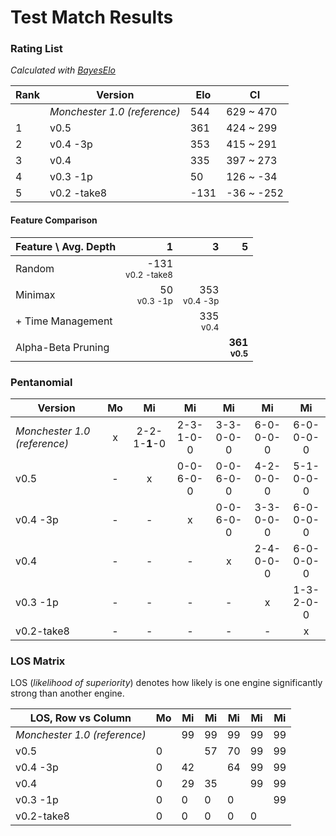 # Test Match Results

### Rating List

_Calculated with [BayesElo](https://www.remi-coulom.fr/Bayesian-Elo/)_

| Rank | Version                      | Elo  | CI         |
| ---- | ---------------------------- | ---- | ---------- |
|      | _Monchester 1.0 (reference)_ | 544  | 629 ~ 470  |
| 1    | v0.5                         | 361  | 424 ~ 299  |
| 2    | v0.4 -3p                     | 353  | 415 ~ 291  |
| 3    | v0.4                         | 335  | 397 ~ 273  |
| 4    | v0.3 -1p                     | 50   | 126 ~ -34  |
| 5    | v0.2 -take8                  | -131 | -36 ~ -252 |

#### Feature Comparison

| Feature \ Avg. Depth |                          1 |                      3 |                      5 |
| -------------------- | -------------------------: | ---------------------: | ---------------------: |
| Random               | -131<br><small>v0.2 -take8 |                        |                        |
| Minimax              |      50<br><small>v0.3 -1p | 353<br><small>v0.4 -3p |                        |
| + Time Management    |                            |     335<br><small>v0.4 |                        |
| Alpha-Beta Pruning   |                            |                        | **361<br><small>v0.5** |

### Pentanomial

| Version                      | Mo  |      Mi       |    Mi     |    Mi     |    Mi     |    Mi     |
| ---------------------------- | :-: | :-----------: | :-------: | :-------: | :-------: | :-------: |
| _Monchester 1.0 (reference)_ |  x  | 2-2-1-**1**-0 | 2-3-1-0-0 | 3-3-0-0-0 | 6-0-0-0-0 | 6-0-0-0-0 |
| v0.5                         |  -  |       x       | 0-0-6-0-0 | 0-0-6-0-0 | 4-2-0-0-0 | 5-1-0-0-0 |
| v0.4 -3p                     |  -  |       -       |     x     | 0-0-6-0-0 | 3-3-0-0-0 | 6-0-0-0-0 |
| v0.4                         |  -  |       -       |     -     |     x     | 2-4-0-0-0 | 6-0-0-0-0 |
| v0.3 -1p                     |  -  |       -       |     -     |     -     |     x     | 1-3-2-0-0 |
| v0.2-take8                   |  -  |       -       |     -     |     -     |     -     |     x     |

### LOS Matrix

LOS (_likelihood of superiority_) denotes how likely is one engine significantly strong than another engine.

| LOS, Row vs Column           | Mo  | Mi  | Mi  | Mi  | Mi  | Mi  |
| ---------------------------- | --- | --- | --- | --- | --- | --- |
| _Monchester 1.0 (reference)_ |     | 99  | 99  | 99  | 99  | 99  |
| v0.5                         | 0   |     | 57  | 70  | 99  | 99  |
| v0.4 -3p                     | 0   | 42  |     | 64  | 99  | 99  |
| v0.4                         | 0   | 29  | 35  |     | 99  | 99  |
| v0.3 -1p                     | 0   | 0   | 0   | 0   |     | 99  |
| v0.2-take8                   | 0   | 0   | 0   | 0   | 0   |     |
